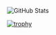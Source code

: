 <!-- Credit: https://github.com/anuraghazra/github-readme-stats -->
![GitHub Stats](https://github-readme-stats.vercel.app/api?username=SocketSomeone&count_private=true&show_icons=true&theme=dracula)

[![trophy](https://github-profile-trophy.vercel.app/?username=SocketSomeone&theme=onedark)](https://github.com/ryo-ma/github-profile-trophy)
